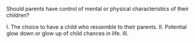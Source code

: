 Should parents have control of mental or physical characteristics of their children? 

I. The choice to have a child who ressemble to their parents. 
II. Potential glow down or glow up of child chances in life.
III. 